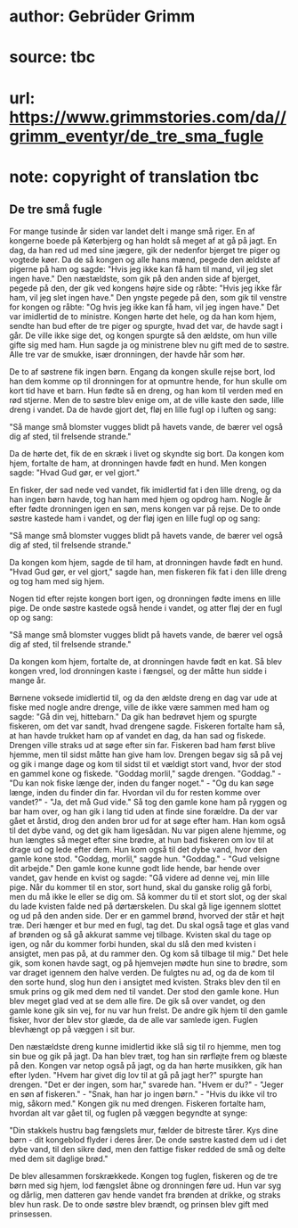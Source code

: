 # author: Gebrüder Grimm
# source: tbc
# url: https://www.grimmstories.com/da//grimm_eventyr/de_tre_sma_fugle
# note: copyright of translation tbc

## De tre små fugle 

For mange tusinde år siden var landet delt i mange små riger. En af
kongerne boede på Køterbjerg og han holdt så meget af at gå på jagt. En
dag, da han red ud med sine jægere, gik der nedenfor bjerget tre piger
og vogtede køer. Da de så kongen og alle hans mænd, pegede den ældste af
pigerne på ham og sagde: "Hvis jeg ikke kan få ham til mand, vil jeg
slet ingen have." Den næstældste, som gik på den anden side af bjerget,
pegede på den, der gik ved kongens højre side og råbte: "Hvis jeg ikke
får ham, vil jeg slet ingen have." Den yngste pegede på den, som gik
til venstre for kongen og råbte: "Og hvis jeg ikke kan få ham, vil jeg
ingen have." Det var imidlertid de to ministre. Kongen hørte det hele,
og da han kom hjem, sendte han bud efter de tre piger og spurgte, hvad
det var, de havde sagt i går. De ville ikke sige det, og kongen spurgte
så den ældste, om hun ville gifte sig med ham. Hun sagde ja og
ministrene blev nu gift med de to søstre. Alle tre var de smukke, især
dronningen, der havde hår som hør.

De to af søstrene fik ingen børn. Engang da kongen skulle rejse bort,
lod han dem komme op til dronningen for at opmuntre hende, for hun
skulle om kort tid have et barn. Hun fødte så en dreng, og han kom til
verden med en rød stjerne. Men de to søstre blev enige om, at de ville
kaste den søde, lille dreng i vandet. Da de havde gjort det, fløj en
lille fugl op i luften og sang:

"Så mange små blomster vugges blidt
på havets vande,
de bærer vel også dig af sted,
til frelsende strande."

Da de hørte det, fik de en skræk i livet og skyndte sig bort. Da kongen
kom hjem, fortalte de ham, at dronningen havde født en hund. Men kongen
sagde: "Hvad Gud gør, er vel gjort."

En fisker, der sad nede ved vandet, fik imidlertid fat i den lille
dreng, og da han ingen børn havde, tog han ham med hjem og opdrog ham.
Nogle år efter fødte dronningen igen en søn, mens kongen var på rejse.
De to onde søstre kastede ham i vandet, og der fløj igen en lille fugl
op og sang:

"Så mange små blomster vugges blidt
på havets vande,
de bærer vel også dig af sted,
til frelsende strande."

Da kongen kom hjem, sagde de til ham, at dronningen havde født en hund.
"Hvad Gud gør, er vel gjort," sagde han, men fiskeren fik fat i den
lille dreng og tog ham med sig hjem.

Nogen tid efter rejste kongen bort igen, og dronningen fødte imens en
lille pige. De onde søstre kastede også hende i vandet, og atter fløj
der en fugl op og sang:

"Så mange små blomster vugges blidt
på havets vande,
de bærer vel også dig af sted,
til frelsende strande."

Da kongen kom hjem, fortalte de, at dronningen havde født en kat. Så
blev kongen vred, lod dronningen kaste i fængsel, og der måtte hun sidde
i mange år.

Børnene voksede imidlertid til, og da den ældste dreng en dag var ude at
fiske med nogle andre drenge, ville de ikke være sammen med ham og
sagde: "Gå din vej, hittebarn." Da gik han bedrøvet hjem og spurgte
fiskeren, om det var sandt, hvad drengene sagde. Fiskeren fortalte ham
så, at han havde trukket ham op af vandet en dag, da han sad og fiskede.
Drengen ville straks ud at søge efter sin far. Fiskeren bad ham først
blive hjemme, men til sidst måtte han give ham lov. Drengen begav sig så
på vej og gik i mange dage og kom til sidst til et vældigt stort vand,
hvor der stod en gammel kone og fiskede. "Goddag morlil," sagde
drengen. "Goddag." - "Du kan nok fiske længe der, inden du fanger
noget." - "Og du kan søge længe, inden du finder din far. Hvordan vil
du for resten komme over vandet?" - "Ja, det må Gud vide." Så tog den
gamle kone ham på ryggen og bar ham over, og han gik i lang tid uden at
finde sine forældre. Da der var gået et årstid, drog den anden bror ud
for at søge efter ham. Han kom også til det dybe vand, og det gik ham
ligesådan. Nu var pigen alene hjemme, og hun længtes så meget efter sine
brødre, at hun bad fiskeren om lov til at drage ud og lede efter dem.
Hun kom også til det dybe vand, hvor den gamle kone stod. "Goddag,
morlil," sagde hun. "Goddag." - "Gud velsigne dit arbejde." Den
gamle kone kunne godt lide hende, bar hende over vandet, gav hende en
kvist og sagde: "Gå videre ad denne vej, min lille pige. Når du kommer
til en stor, sort hund, skal du ganske rolig gå forbi, men du må ikke le
eller se dig om. Så kommer du til et stort slot, og der skal du lade
kvisten falde ned på dørtærskelen. Du skal gå lige igennem slottet og ud
på den anden side. Der er en gammel brønd, hvorved der står et højt træ.
Deri hænger et bur med en fugl, tag det. Du skal også tage et glas vand
af brønden og så gå akkurat samme vej tilbage. Kvisten skal du tage op
igen, og når du kommer forbi hunden, skal du slå den med kvisten i
ansigtet, men pas på, at du rammer den. Og kom så tilbage til mig." Det
hele gik, som konen havde sagt, og på hjemvejen mødte hun sine to
brødre, som var draget igennem den halve verden. De fulgtes nu ad, og da
de kom til den sorte hund, slog hun den i ansigtet med kvisten. Straks
blev den til en smuk prins og gik med dem ned til vandet. Der stod den
gamle kone. Hun blev meget glad ved at se dem alle fire. De gik så over
vandet, og den gamle kone gik sin vej, for nu var hun frelst. De andre
gik hjem til den gamle fisker, hvor der blev stor glæde, da de alle var
samlede igen. Fuglen blevhængt op på væggen i sit bur.

Den næstældste dreng kunne imidlertid ikke slå sig til ro hjemme, men
tog sin bue og gik på jagt. Da han blev træt, tog han sin rørfløjte frem
og blæste på den. Kongen var netop også på jagt, og da han hørte
musikken, gik han efter lyden. "Hvem har givet dig lov til at gå på
jagt her?" spurgte han drengen. "Det er der ingen, som har," svarede
han. "Hvem er du?" - "Jeger en søn af fiskeren." - "Snak, han har
jo ingen børn." - "Hvis du ikke vil tro mig, såkorn med." Kongen gik
nu med drengen. Fiskeren fortalte ham, hvordan alt var gået til, og
fuglen på væggen begyndte at synge:

"Din stakkels hustru bag fængslets mur,
fælder de bitreste tårer.
Kys dine børn - dit kongeblod
flyder i deres årer.
De onde søstre kasted dem ud
i det dybe vand, til den sikre død,
men den fattige fisker redded de små
og delte med dem sit daglige brød."

De blev allesammen forskrækkede. Kongen tog fuglen, fiskeren og de tre
børn med sig hjem, lod fængslet åbne og dronningen føre ud. Hun var syg
og dårlig, men datteren gav hende vandet fra brønden at drikke, og
straks blev hun rask. De to onde søstre blev brændt, og prinsen blev
gift med prinsessen.
